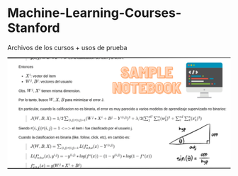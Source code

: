 # Machine-Learning-Courses-Stanford

Archivos de los cursos + usos de prueba

<img src="readme-imgs/sample-pic.png" />
